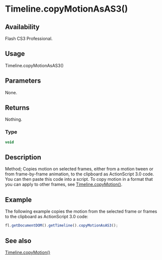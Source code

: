 # Timeline.copyMotionAsAS3()

## Availability

Flash CS3 Professional.

## Usage

Timeline.copyMotionAsAS3()

## Parameters

None.

## Returns

Nothing.

### Type

```typescript
void
```

## Description

Method; Copies motion on selected frames, either from a motion tween or from frame-by-frame animation, to the clipboard as ActionScript 3.0 code. You can then paste this code into a script.
To copy motion in a format that you can apply to other frames, see [Timeline.copyMotion()](../Timeline_object/Timeline8.md).

## Example

The following example copies the motion from the selected frame or frames to the clipboard as ActionScript 3.0 code:

```javascript
fl.getDocumentDOM().getTimeline().copyMotionAsAS3();
```

## See also

[Timeline.copyMotion()](../Timeline_object/Timeline8.md)

